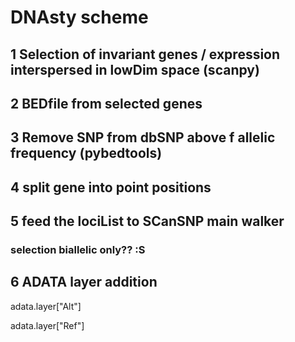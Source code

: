 # DNAsty scheme

## 1 Selection of invariant genes / expression interspersed in lowDim space (scanpy)

## 2 BEDfile from selected genes

## 3 Remove SNP from dbSNP above f allelic frequency (pybedtools)

## 4 split gene into point positions

## 5 feed the lociList to SCanSNP main walker
### selection biallelic only?? :S

## 6 ADATA layer addition

adata.layer["Alt"] 

adata.layer["Ref"] 

  
